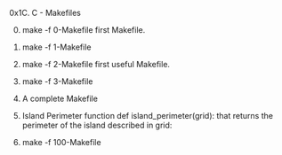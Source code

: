 0x1C. C - Makefiles

0. make -f 0-Makefile
first Makefile.

1. make -f 1-Makefile

2. make -f 2-Makefile
first useful Makefile.

3. make -f 3-Makefile

4. A complete Makefile

5. Island Perimeter
function def island_perimeter(grid): that returns the perimeter of the island described in grid:

6. make -f 100-Makefile
